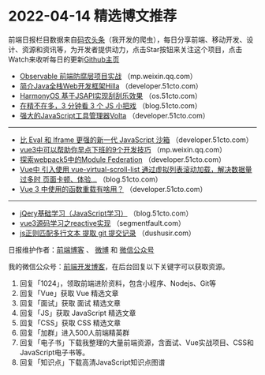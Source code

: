 # 2022-04-14 精选博文推荐

前端日报栏目数据来自[码农头条](http://hao.caibaojian.com.cn/)（我开发的爬虫），每日分享前端、移动开发、设计、资源和资讯等，为开发者提供动力，点击Star按钮来关注这个项目，点击Watch来收听每日的更新[Github主页](https://github.com/kujian/frontendDaily)
* [Observable 前端防腐层项目实战](https://mp.weixin.qq.com/s?__biz=Mzg4MjE5OTI4Mw==&mid=2247490872&idx=1&sn=2dc1bd4431e4290dfcde61a15a406af6) （mp.weixin.qq.com）
* [简介Java全栈Web开发框架Hilla](https://developer.51cto.com/article/706367.html) （developer.51cto.com）
* [HarmonyOS 基于JSAPI实现刮刮乐效果](https://os.51cto.com/article/706427.html) （os.51cto.com）
* [在精不在多，3 分钟看 3 个 JS 小把戏](https://blog.51cto.com/u_13961087/5201752) （blog.51cto.com）
* [强大的JavaScript工具管理器Volta](https://developer.51cto.com/article/706394.html) （developer.51cto.com）

***
* [比 Eval 和 Iframe 更强的新一代 JavaScript 沙箱](https://developer.51cto.com/article/706391.html) （developer.51cto.com）
* [vue3中可以帮助你早点下班的9个开发技巧](https://mp.weixin.qq.com/s?__biz=MzUzNjk5MTE1OQ==&mid=2247517163&idx=1&sn=cd610d2098e4bbea82caa00eb9a7f00c) （mp.weixin.qq.com）
* [探索webpack5中的Module Federation](https://developer.51cto.com/article/706380.html) （developer.51cto.com）
* [Vue中 引入使用 vue-virtual-scroll-list 通过虚拟列表滚动加载，解决数据量过多时 页面卡顿、体验&#8230;](https://blog.51cto.com/u_15302032/5200932) （blog.51cto.com）
* [Vue 3 中使用的函数重载有啥用？](https://developer.51cto.com/article/706477.html) （developer.51cto.com）

***
* [jQery基础学习（JavaScript学习）](https://blog.51cto.com/u_15568258/5200843) （blog.51cto.com）
* [vue3源码学习之reactive实现](https://segmentfault.com/a/1190000041698827) （segmentfault.com）
* [js正则匹配多行文本 提取 git 提交记录](https://dushusir.com/regular-expression-to-match-multiple-lines-of-text/) （dushusir.com）

日报维护作者：[前端博客](http://caibaojian.com.cn/) 、 [微博](http://weibo.com/kujian) 和 [微信公众号](https://open.weixin.qq.com/qr/code?username=caibaojian_com)

我的微信公众号：[前端开发博客](https://open.weixin.qq.com/qr/code?username=caibaojian_com)，在后台回复以下关键字可以获取资源。

1. 回复「1024」，领取前端进阶资料，包含小程序、Nodejs、Git等
2. 回复「Vue」获取 Vue 精选文章
3. 回复「面试」获取 面试 精选文章
4. 回复「JS」获取 JavaScript 精选文章
5. 回复「CSS」获取 CSS 精选文章
6. 回复「加群」进入500人前端精英群
7. 回复「电子书」下载我整理的大量前端资源，含面试、Vue实战项目、CSS和JavaScript电子书等。
8. 回复「知识点」下载高清JavaScript知识点图谱